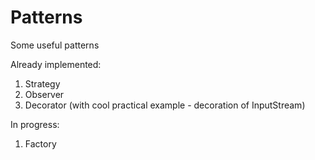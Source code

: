 # Patterns
Some useful patterns

Already implemented:
  1. Strategy
  2. Observer
  3. Decorator (with cool practical example - decoration of InputStream)
  
In progress:  
  1. Factory
